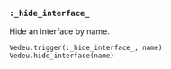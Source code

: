 ### `:_hide_interface_`
Hide an interface by name.

    Vedeu.trigger(:_hide_interface_, name)
    Vedeu.hide_interface(name)
